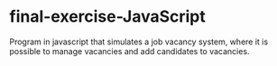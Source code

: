 # final-exercise-JavaScript
Program in javascript that simulates a job vacancy system, where it is possible to manage vacancies and add candidates to vacancies.
